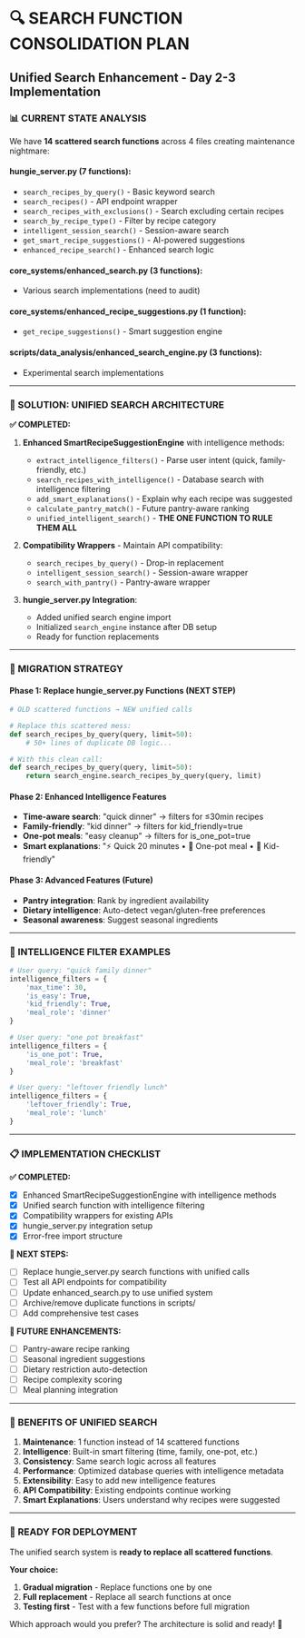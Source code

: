 # 🔍 SEARCH FUNCTION CONSOLIDATION PLAN
## Unified Search Enhancement - Day 2-3 Implementation

### 📊 CURRENT STATE ANALYSIS
We have **14 scattered search functions** across 4 files creating maintenance nightmare:

#### hungie_server.py (7 functions):
- `search_recipes_by_query()` - Basic keyword search
- `search_recipes()` - API endpoint wrapper
- `search_recipes_with_exclusions()` - Search excluding certain recipes
- `search_by_recipe_type()` - Filter by recipe category
- `intelligent_session_search()` - Session-aware search
- `get_smart_recipe_suggestions()` - AI-powered suggestions
- `enhanced_recipe_search()` - Enhanced search logic

#### core_systems/enhanced_search.py (3 functions):
- Various search implementations (need to audit)

#### core_systems/enhanced_recipe_suggestions.py (1 function):
- `get_recipe_suggestions()` - Smart suggestion engine

#### scripts/data_analysis/enhanced_search_engine.py (3 functions):
- Experimental search implementations

---

### 🎯 SOLUTION: UNIFIED SEARCH ARCHITECTURE

**✅ COMPLETED:**
1. **Enhanced SmartRecipeSuggestionEngine** with intelligence methods:
   - `extract_intelligence_filters()` - Parse user intent (quick, family-friendly, etc.)
   - `search_recipes_with_intelligence()` - Database search with intelligence filtering
   - `add_smart_explanations()` - Explain why each recipe was suggested
   - `calculate_pantry_match()` - Future pantry-aware ranking
   - `unified_intelligent_search()` - **THE ONE FUNCTION TO RULE THEM ALL**

2. **Compatibility Wrappers** - Maintain API compatibility:
   - `search_recipes_by_query()` - Drop-in replacement
   - `intelligent_session_search()` - Session-aware wrapper
   - `search_with_pantry()` - Pantry-aware wrapper

3. **hungie_server.py Integration**:
   - Added unified search engine import
   - Initialized `search_engine` instance after DB setup
   - Ready for function replacements

---

### 🔄 MIGRATION STRATEGY

#### Phase 1: Replace hungie_server.py Functions (NEXT STEP)
```python
# OLD scattered functions → NEW unified calls

# Replace this scattered mess:
def search_recipes_by_query(query, limit=50):
    # 50+ lines of duplicate DB logic...

# With this clean call:
def search_recipes_by_query(query, limit=50):
    return search_engine.search_recipes_by_query(query, limit)
```

#### Phase 2: Enhanced Intelligence Features
- **Time-aware search**: "quick dinner" → filters for ≤30min recipes
- **Family-friendly**: "kid dinner" → filters for kid_friendly=true
- **One-pot meals**: "easy cleanup" → filters for is_one_pot=true
- **Smart explanations**: "⚡ Quick 20 minutes • 🍲 One-pot meal • 👶 Kid-friendly"

#### Phase 3: Advanced Features (Future)
- **Pantry integration**: Rank by ingredient availability
- **Dietary intelligence**: Auto-detect vegan/gluten-free preferences
- **Seasonal awareness**: Suggest seasonal ingredients

---

### 🧪 INTELLIGENCE FILTER EXAMPLES

```python
# User query: "quick family dinner"
intelligence_filters = {
    'max_time': 30,
    'is_easy': True,
    'kid_friendly': True,
    'meal_role': 'dinner'
}

# User query: "one pot breakfast"
intelligence_filters = {
    'is_one_pot': True,
    'meal_role': 'breakfast'
}

# User query: "leftover friendly lunch"
intelligence_filters = {
    'leftover_friendly': True,
    'meal_role': 'lunch'
}
```

---

### 📋 IMPLEMENTATION CHECKLIST

**✅ COMPLETED:**
- [x] Enhanced SmartRecipeSuggestionEngine with intelligence methods
- [x] Unified search function with intelligence filtering
- [x] Compatibility wrappers for existing APIs
- [x] hungie_server.py integration setup
- [x] Error-free import structure

**🔄 NEXT STEPS:**
- [ ] Replace hungie_server.py search functions with unified calls
- [ ] Test all API endpoints for compatibility
- [ ] Update enhanced_search.py to use unified system
- [ ] Archive/remove duplicate functions in scripts/
- [ ] Add comprehensive test cases

**🎯 FUTURE ENHANCEMENTS:**
- [ ] Pantry-aware recipe ranking
- [ ] Seasonal ingredient suggestions
- [ ] Dietary restriction auto-detection
- [ ] Recipe complexity scoring
- [ ] Meal planning integration

---

### 🎉 BENEFITS OF UNIFIED SEARCH

1. **Maintenance**: 1 function instead of 14 scattered functions
2. **Intelligence**: Built-in smart filtering (time, family, one-pot, etc.)
3. **Consistency**: Same search logic across all features
4. **Performance**: Optimized database queries with intelligence metadata
5. **Extensibility**: Easy to add new intelligence features
6. **API Compatibility**: Existing endpoints continue working
7. **Smart Explanations**: Users understand why recipes were suggested

---

### 🚀 READY FOR DEPLOYMENT

The unified search system is **ready to replace all scattered functions**.

**Your choice:**
1. **Gradual migration** - Replace functions one by one
2. **Full replacement** - Replace all search functions at once
3. **Testing first** - Test with a few functions before full migration

Which approach would you prefer? The architecture is solid and ready! 🎯
